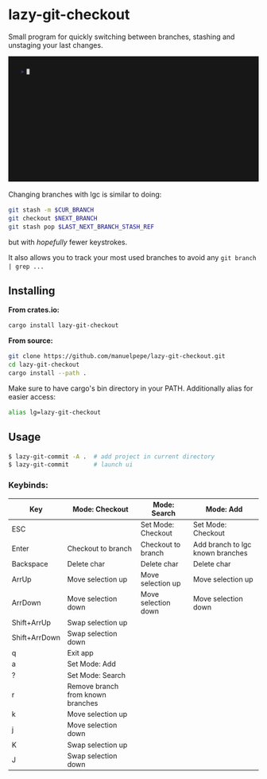 # lazy-git-checkout

Small program for quickly switching between branches, stashing and unstaging your last changes.

![demo gif](./demo.gif)

Changing branches with lgc is similar to doing:

```bash
git stash -m $CUR_BRANCH
git checkout $NEXT_BRANCH
git stash pop $LAST_NEXT_BRANCH_STASH_REF
```

but with _hopefully_ fewer keystrokes.

It also allows you to track your most used branches to avoid any `git branch | grep ...`


## Installing

**From crates.io:**

```bash
cargo install lazy-git-checkout
```

**From source:**

```bash
git clone https://github.com/manuelpepe/lazy-git-checkout.git
cd lazy-git-checkout
cargo install --path .
```

Make sure to have cargo's bin directory in your PATH.
Additionally alias for easier access:

```bash
alias lg=lazy-git-checkout
```

## Usage

```bash
$ lazy-git-commit -A .  # add project in current directory
$ lazy-git-commit       # launch ui
```

### Keybinds:

| Key           | Mode: Checkout                    | Mode: Search        | Mode: Add                        |
|---------------|-----------------------------------|---------------------|----------------------------------|
| ESC           |                                   | Set Mode: Checkout  | Set Mode: Checkout               |
| Enter         | Checkout to branch                | Checkout to branch  | Add branch to lgc known branches |
| Backspace     | Delete char                       | Delete char         | Delete char                      |
| ArrUp         | Move selection up                 | Move selection up   | Move selection up                |
| ArrDown       | Move selection down               | Move selection down | Move selection down              |
| Shift+ArrUp   | Swap selection up                 |                     |                                  |
| Shift+ArrDown | Swap selection down               |                     |                                  |
| q             | Exit app                          |                     |                                  |
| a             | Set Mode: Add                     |                     |                                  |
| ?             | Set Mode: Search                  |                     |                                  |
| r             | Remove branch from known branches |                     |                                  |
| k             | Move selection up                 |                     |                                  |
| j             | Move selection down               |                     |                                  |
| K             | Swap selection up                 |                     |                                  |
| J             | Swap selection down               |                     |                                  |

